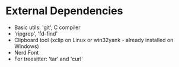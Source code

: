 # External Dependencies

- Basic utils: 'git', C compiler
- 'ripgrep', 'fd-find'
- Clipboard tool (xclip on Linux or win32yank - already installed on Windows)
- Nerd Font
- For treesitter: 'tar' and 'curl'
